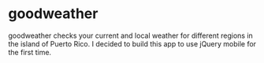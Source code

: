 goodweather
===========
goodweather checks your current and local weather for different regions in the island of Puerto Rico.
I decided to build this app to use jQuery mobile for the first time.
